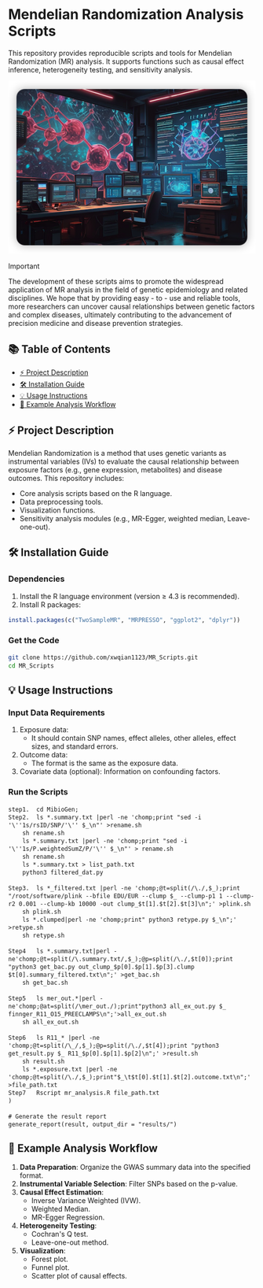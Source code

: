 # Mendelian Randomization Analysis Scripts  
This repository provides reproducible scripts and tools for Mendelian Randomization (MR) analysis. It supports functions such as causal effect inference, heterogeneity testing, and sensitivity analysis.

![IMAGE](https://github.com/xwqian1123/MR_Scripts/blob/main/img/mr.png)

> [!IMPORTANT]
> The development of these scripts aims to promote the widespread application of MR analysis in the field of genetic epidemiology and related disciplines. We hope that by providing easy - to - use and reliable tools, more researchers can uncover causal relationships between genetic factors and complex diseases, ultimately contributing to the advancement of precision medicine and disease prevention strategies.

## 📚 Table of Contents
- [⚡ Project Description](#project-description)
- [🛠️ Installation Guide](#installation-guide)
- [💡 Usage Instructions](#usage-instructions)
- [🤖 Example Analysis Workflow](#example-analysis-workflow)

## ⚡ Project Description
Mendelian Randomization is a method that uses genetic variants as instrumental variables (IVs) to evaluate the causal relationship between exposure factors (e.g., gene expression, metabolites) and disease outcomes. This repository includes:
- Core analysis scripts based on the R language.
- Data preprocessing tools.
- Visualization functions.
- Sensitivity analysis modules (e.g., MR-Egger, weighted median, Leave-one-out).

## 🛠️ Installation Guide
### Dependencies
1. Install the R language environment (version ≥ 4.3 is recommended).
2. Install R packages:
```r
install.packages(c("TwoSampleMR", "MRPRESSO", "ggplot2", "dplyr"))   
```

### Get the Code
```bash
git clone https://github.com/xwqian1123/MR_Scripts.git
cd MR_Scripts
```

## 💡 Usage Instructions
### Input Data Requirements
1. Exposure data:
   - It should contain SNP names, effect alleles, other alleles, effect sizes, and standard errors.
2. Outcome data:
   - The format is the same as the exposure data.
3. Covariate data (optional): Information on confounding factors.

### Run the Scripts
```shell
step1.  cd MibioGen; 
Step2.  ls *.summary.txt |perl -ne 'chomp;print "sed -i '\''1s/rsID/SNP/'\'' $_\n"' >rename.sh
	sh rename.sh
	ls *.summary.txt |perl -ne 'chomp;print "sed -i '\''1s/P.weightedSumZ/P/'\'' $_\n"' > rename.sh
	sh rename.sh
	ls *.summary.txt > list_path.txt
	python3 filtered_dat.py

Step3.	ls *_filtered.txt |perl -ne 'chomp;@t=split(/\./,$_);print "/root/software/plink --bfile EDU/EUR --clump $_ --clump-p1 1 --clump-r2 0.001 --clump-kb 10000 -out clump_$t[1].$t[2].$t[3]\n";' >plink.sh
	sh plink.sh
	ls *.clumped|perl -ne 'chomp;print" python3 retype.py $_\n";' >retype.sh
	sh retype.sh

Step4	ls *.summary.txt|perl -ne'chomp;@t=split(/\.summary.txt/,$_);@p=split(/\./,$t[0]);print "python3 get_bac.py out_clump_$p[0].$p[1].$p[3].clump $t[0].summary_filtered.txt\n";' >get_bac.sh
	sh get_bac.sh

Step5	ls mer_out.*|perl -ne'chomp;@at=split(/\mer_out./);print"python3 all_ex_out.py $_ finnger_R11_O15_PREECLAMPS\n";'>all_ex_out.sh
	sh all_ex_out.sh

Step6   ls R11_* |perl -ne 'chomp;@t=split(/\_/,$_);@p=split(/\./,$t[4]);print "python3 get_result.py $_ R11_$p[0].$p[1].$p[2]\n";' >result.sh
	sh result.sh
	ls *.exposure.txt |perl -ne 'chomp;@t=split(/\./,$_);print"$_\t$t[0].$t[1].$t[2].outcome.txt\n";' >file_path.txt
Step7	Rscript mr_analysis.R file_path.txt
)

# Generate the result report
generate_report(result, output_dir = "results/")
```

## 🤖 Example Analysis Workflow
1. **Data Preparation**: Organize the GWAS summary data into the specified format.
2. **Instrumental Variable Selection**: Filter SNPs based on the p-value.
3. **Causal Effect Estimation**:
   - Inverse Variance Weighted (IVW).
   - Weighted Median.
   - MR-Egger Regression.
4. **Heterogeneity Testing**:
   - Cochran's Q test.
   - Leave-one-out method.
5. **Visualization**:
   - Forest plot.
   - Funnel plot.
   - Scatter plot of causal effects.






